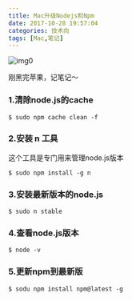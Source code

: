 ```yaml
---
title: Mac升级Nodejs和Npm
date: 2017-10-28 19:57:04
categories: 技术向
tags: [Mac,笔记]
---
```

![img0](http://oohkvf5b9.bkt.clouddn.com/A10_lisha.jpg?imageMogr2/format/webp)

刚黑完苹果，记笔记～
<!--more-->

### 1.清除node.js的cache

```
$ sudo npm cache clean -f
```

### 2.安装 n 工具

这个工具是专门用来管理node.js版本

```
$ sudo npm install -g n
```

### 3.安装最新版本的node.js

```
$ sudo n stable
```

### 4.查看node.js版本

```
$ node -v
```

### 5.更新npm到最新版

```
$ sodu npm install npm@latest -g
```
